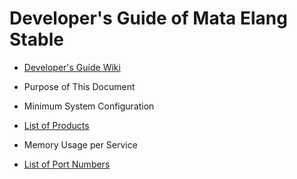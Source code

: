 # Developer's Guide of Mata Elang Stable

- [Developer's Guide Wiki](https://github.com/Mata-Elang-Stable/DevelopersGuide/wiki)

- Purpose of This Document
- Minimum System Configuration
- [List of Products](https://github.com/Mata-Elang-Stable/DevelopersGuide/wiki/list-of-products)
- Memory Usage per Service
- [List of Port Numbers](https://github.com/Mata-Elang-Stable/DevelopersGuide/wiki/list-of-port-numbers)
